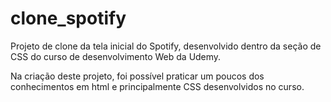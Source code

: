 # clone_spotify
Projeto de clone da tela inicial do Spotify, desenvolvido dentro da seção de CSS do curso de desenvolvimento Web da Udemy.

Na criação deste projeto,  foi possível praticar um poucos dos conhecimentos em html e principalmente CSS desenvolvidos no curso.
